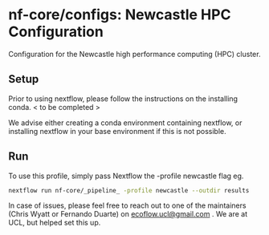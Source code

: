 # nf-core/configs: Newcastle HPC Configuration

Configuration for the Newcastle high performance computing (HPC) cluster.

## Setup

Prior to using nextflow, please follow the instructions on the installing conda.
< to be completed >

We advise either creating a conda environment containing nextflow, or installing nextflow in your base environment if this is not possible.

## Run

To use this profile, simply pass Nextflow the -profile newcastle flag eg.

```bash
nextflow run nf-core/_pipeline_ -profile newcastle --outdir results
```

In case of issues, please feel free to reach out to one of the maintainers (Chris Wyatt or Fernando Duarte) on ecoflow.ucl@gmail.com . We are at UCL, but helped set this up.
